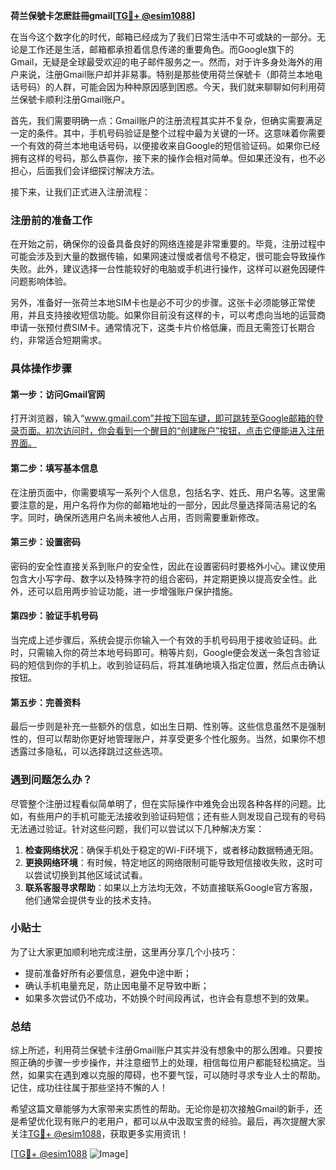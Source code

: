 **荷兰保號卡怎麽註冊gmail[[TG💪+ @esim1088](https://t.me/s/esim1088)]**

在当今这个数字化的时代，邮箱已经成为了我们日常生活中不可或缺的一部分。无论是工作还是生活，邮箱都承担着信息传递的重要角色。而Google旗下的Gmail，无疑是全球最受欢迎的电子邮件服务之一。然而，对于许多身处海外的用户来说，注册Gmail账户却并非易事。特别是那些使用荷兰保號卡（即荷兰本地电话号码）的人群，可能会因为种种原因感到困惑。今天，我们就来聊聊如何利用荷兰保號卡顺利注册Gmail账户。

首先，我们需要明确一点：Gmail账户的注册流程其实并不复杂，但确实需要满足一定的条件。其中，手机号码验证是整个过程中最为关键的一环。这意味着你需要一个有效的荷兰本地电话号码，以便接收来自Google的短信验证码。如果你已经拥有这样的号码，那么恭喜你，接下来的操作会相对简单。但如果还没有，也不必担心，后面我们会详细探讨解决方法。

接下来，让我们正式进入注册流程：

### 注册前的准备工作

在开始之前，确保你的设备具备良好的网络连接是非常重要的。毕竟，注册过程中可能会涉及到大量的数据传输，如果网速过慢或者信号不稳定，很可能会导致操作失败。此外，建议选择一台性能较好的电脑或手机进行操作，这样可以避免因硬件问题影响体验。

另外，准备好一张荷兰本地SIM卡也是必不可少的步骤。这张卡必须能够正常使用，并且支持接收短信功能。如果你目前没有这样的卡，可以考虑向当地的运营商申请一张预付费SIM卡。通常情况下，这类卡片价格低廉，而且无需签订长期合约，非常适合短期需求。

### 具体操作步骤

#### 第一步：访问Gmail官网

打开浏览器，输入“www.gmail.com”并按下回车键，即可跳转至Google邮箱的登录页面。初次访问时，你会看到一个醒目的“创建账户”按钮，点击它便能进入注册界面。

#### 第二步：填写基本信息

在注册页面中，你需要填写一系列个人信息，包括名字、姓氏、用户名等。这里需要注意的是，用户名将作为你的邮箱地址的一部分，因此尽量选择简洁易记的名字。同时，确保所选用户名尚未被他人占用，否则需要重新修改。

#### 第三步：设置密码

密码的安全性直接关系到账户的安全性，因此在设置密码时要格外小心。建议使用包含大小写字母、数字以及特殊字符的组合密码，并定期更换以提高安全性。此外，还可以启用两步验证功能，进一步增强账户保护措施。

#### 第四步：验证手机号码

当完成上述步骤后，系统会提示你输入一个有效的手机号码用于接收验证码。此时，只需输入你的荷兰本地号码即可。稍等片刻，Google便会发送一条包含验证码的短信到你的手机上。收到验证码后，将其准确地填入指定位置，然后点击确认按钮。

#### 第五步：完善资料

最后一步则是补充一些额外的信息，如出生日期、性别等。这些信息虽然不是强制性的，但可以帮助你更好地管理账户，并享受更多个性化服务。当然，如果你不想透露过多隐私，可以选择跳过这些选项。

### 遇到问题怎么办？

尽管整个注册过程看似简单明了，但在实际操作中难免会出现各种各样的问题。比如，有些用户的手机可能无法接收到验证码短信；还有些人则发现自己现有的号码无法通过验证。针对这些问题，我们可以尝试以下几种解决方案：

1. **检查网络状况**：确保手机处于稳定的Wi-Fi环境下，或者移动数据畅通无阻。
2. **更换网络环境**：有时候，特定地区的网络限制可能导致短信接收失败，这时可以尝试切换到其他区域试试看。
3. **联系客服寻求帮助**：如果以上方法均无效，不妨直接联系Google官方客服，他们通常会提供专业的技术支持。

### 小贴士

为了让大家更加顺利地完成注册，这里再分享几个小技巧：
- 提前准备好所有必要信息，避免中途中断；
- 确认手机电量充足，防止因电量不足导致中断；
- 如果多次尝试仍不成功，不妨换个时间段再试，也许会有意想不到的效果。

### 总结

综上所述，利用荷兰保號卡注册Gmail账户其实并没有想象中的那么困难。只要按照正确的步骤一步步操作，并注意细节上的处理，相信每位用户都能轻松搞定。当然，如果实在遇到难以克服的障碍，也不要气馁，可以随时寻求专业人士的帮助。记住，成功往往属于那些坚持不懈的人！

希望这篇文章能够为大家带来实质性的帮助。无论你是初次接触Gmail的新手，还是希望优化现有账户的老用户，都可以从中汲取宝贵的经验。最后，再次提醒大家关注[TG💪+ @esim1088](https://t.me/s/esim1088)，获取更多实用资讯！ 

[[TG💪+ @esim1088](https://t.me/s/esim1088) ![Image](https://i.postimg.cc/4NQfJmqS/Snipaste-2025-05-13-00-14-12.png)]